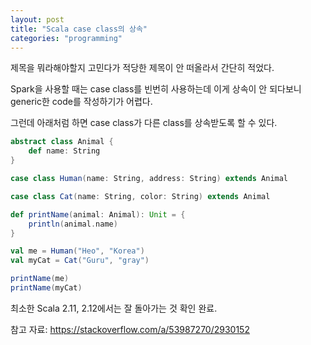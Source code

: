```yaml
---
layout: post
title: "Scala case class의 상속"
categories: "programming"
---
```


제목을 뭐라해야할지 고민다가 적당한 제목이 안 떠올라서 간단히 적었다.

Spark을 사용할 때는 case class를 빈번히 사용하는데 이게 상속이 안 되다보니 generic한 code를 작성하기가 어렵다.

그런데 아래처럼 하면 case class가 다른 class를 상속받도록 할 수 있다.

```scala
abstract class Animal {
    def name: String
}

case class Human(name: String, address: String) extends Animal

case class Cat(name: String, color: String) extends Animal

def printName(animal: Animal): Unit = {
    println(animal.name)
}

val me = Human("Heo", "Korea")
val myCat = Cat("Guru", "gray")

printName(me)
printName(myCat)
```

최소한 Scala 2.11, 2.12에서는 잘 돌아가는 것 확인 완료.

참고 자료: https://stackoverflow.com/a/53987270/2930152
